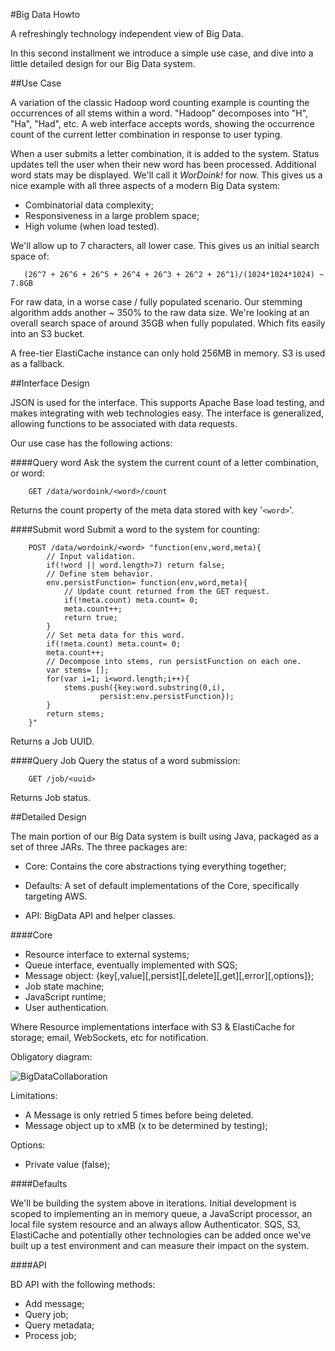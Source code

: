 #Big Data Howto

A refreshingly technology independent view of Big Data.

In this second installment we introduce a simple use case,
and dive into a little detailed design for our Big Data system.

##Use Case

A variation of the classic Hadoop word counting example is counting the
occurrences of
all stems within a word.  "Hadoop" decomposes into "H", "Ha", "Had", etc.  A web
interface accepts words, showing the occurrence count of the
current letter combination in response to user typing.

When a user submits a
letter combination, it is
added to the system.  Status updates tell the user when their new word has been
processed.  Additional word stats may be displayed.  We'll call it _WorDoink!_
for now.
This gives us a nice example with all three aspects of a modern Big Data system:

 - Combinatorial data complexity;
 - Responsiveness in a large problem space;
 - High volume (when load tested).

We'll allow up to 7 characters, all lower case.  This gives us an initial search
space of:

```
   (26^7 + 26^6 + 26^5 + 26^4 + 26^3 + 26^2 + 26^1)/(1024*1024*1024) ~ 7.8GB
```

For raw data, in a worse case / fully populated scenario.  Our stemming
algorithm adds another ~ 350% to
the raw data size.  We're looking at an overall search space of around 35GB when
fully populated.  Which fits easily into an S3 bucket.

A free-tier ElastiCache instance can only hold 256MB in memory.  S3 is used as
a fallback.

##Interface Design

JSON is used for the interface.  This supports Apache Base load testing, and
makes
integrating with web technologies easy.  The interface is generalized, allowing
functions to be associated with data requests.

Our use case has the following actions:

####Query word
Ask the system the current count of a letter combination, or
word:

```
    GET /data/wordoink/<word>/count
```

Returns the count property of the meta data stored with key '`<word>`'.

####Submit word
Submit a word to the system for counting:

```
    POST /data/wordoink/<word> "function(env,word,meta){
        // Input validation.
        if(!word || word.length>7) return false;
        // Define stem behavior.
        env.persistFunction= function(env,word,meta){
            // Update count returned from the GET request.
            if(!meta.count) meta.count= 0;
            meta.count++;
            return true;
        }
        // Set meta data for this word.
        if(!meta.count) meta.count= 0;
        meta.count++;
        // Decompose into stems, run persistFunction on each one.
        var stems= [];
        for(var i=1; i<word.length;i++){
            stems.push({key:word.substring(0,i),
                    persist:env.persistFunction});
        }
        return stems;
    }"
```

Returns a Job UUID.

####Query Job
Query the status of a word submission:

```
    GET /job/<uuid>
```

Returns Job status.

##Detailed Design

The main portion of our Big Data system is built using Java, packaged as a set
of three JARs.  The three packages are:

 - Core: Contains the core abstractions tying everything together;

 - Defaults: A set of default implementations of the Core, specifically
 targeting AWS.

 - API: BigData API and helper classes.

####Core

 - Resource interface to external systems;
 - Queue interface, eventually implemented with SQS;
 - Message object: {key[,value][,persist][,delete][,get][,error][,options]};
 - Job state machine;
 - JavaScript runtime;
 - User authentication.

Where Resource implementations interface with S3 & ElastiCache for storage;
email, WebSockets, etc for notification.

Obligatory diagram:

![BigDataCollaboration](http://bigdatahowto.info/images/BigDataCollaboration.png)

Limitations:

 - A Message is only retried 5 times before being deleted.
 - Message object up to xMB (x to be determined by testing);

Options:

 - Private value (false);

####Defaults

We'll be building the system above in iterations.  Initial development is scoped
to implementing an in memory queue, a JavaScript processor, an local file system
resource
and an always allow Authenticator.  SQS, S3, ElastiCache and
potentially other technologies can be
added once we've built up a test environment and can measure their impact on
the system.

####API

BD API with the following methods:

 - Add message;
 - Query job;
 - Query metadata;
 - Process job;

